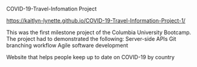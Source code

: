 COVID-19-Travel-Infomation Project

https://kaitlyn-lynette.github.io/COVID-19-Travel-Information-Project-1/

This was the first milestone project of the Columbia University Bootcamp. The project had to demonstrated the following: 
Server-side APIs
Git branching workflow
Agile software development

Website that helps people keep up to date on COVID-19 by country 
